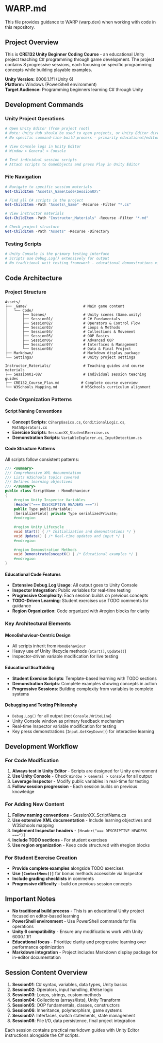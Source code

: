 # WARP.md

This file provides guidance to WARP (warp.dev) when working with code in this repository.

## Project Overview

This is **CRE132 Unity Beginner Coding Course** - an educational Unity project teaching C# programming through game development. The project contains 8 progressive sessions, each focusing on specific programming concepts while building playable examples.

**Unity Version:** 6000.1.1f1 (Unity 6)  
**Platform:** Windows (PowerShell environment)  
**Target Audience:** Programming beginners learning C# through Unity

## Development Commands

### Unity Project Operations
```powershell
# Open Unity Editor (from project root)
# Note: Unity Hub should be used to open projects, or Unity Editor directly
# No specific command-line build process - primarily educational/editor-based

# View Console logs in Unity Editor
# Window > General > Console

# Test individual session scripts
# Attach scripts to GameObjects and press Play in Unity Editor
```

### File Navigation
```powershell
# Navigate to specific session materials
Get-ChildItem "Assets\_Game\Code\Session0X\"

# Find all C# scripts in the project
Get-ChildItem -Path "Assets\_Game" -Recurse -Filter "*.cs"

# View instructor materials
Get-ChildItem -Path "Instructor_Materials" -Recurse -Filter "*.md"

# Check project structure
Get-ChildItem -Path "Assets" -Recurse -Directory
```

### Testing Scripts
```powershell
# Unity Console is the primary testing interface
# Scripts use Debug.Log() extensively for output
# No traditional unit testing framework - educational demonstrations via Console output
```

## Code Architecture

### Project Structure
```
Assets/
├── _Game/                          # Main game content
│   └── Code/
│       ├── Scenes/                 # Unity scenes (Game.unity)
│       ├── Session01/              # C# Fundamentals
│       ├── Session02/              # Operators & Control Flow
│       ├── Session03/              # Loops & Methods
│       ├── Session04/              # Collections & Movement
│       ├── Session05/              # OOP Basics
│       ├── Session06/              # Advanced OOP
│       ├── Session07/              # Interfaces & Management
│       └── Session08/              # Data & Final Project
├── Markdown/                       # Markdown display package
└── Settings/                       # Unity project settings

Instructor_Materials/               # Teaching guides and course materials
├── Session01-08/                   # Individual session teaching guides
├── CRE132_Course_Plan.md          # Complete course overview
└── W3Schools_Mapping.md           # W3Schools curriculum alignment
```

### Code Organization Patterns

#### Script Naming Conventions
- **Concept Scripts**: `CSharpBasics.cs`, `ConditionalLogic.cs`, `MathOperators.cs`
- **Exercise Scripts**: `SessionXX_StudentExercise.cs`
- **Demonstration Scripts**: `VariableExplorer.cs`, `InputDetection.cs`

#### Code Structure Patterns
All scripts follow consistent patterns:

```csharp
/// <summary>
/// Comprehensive XML documentation
/// Lists W3Schools topics covered
/// Defines learning objectives
/// </summary>
public class ScriptName : MonoBehaviour
{
    #region Unity Inspector Variables
    [Header("=== DESCRIPTIVE HEADERS ===")]
    public Type publicVariable;
    [SerializeField] private Type serializedPrivate;
    #endregion
    
    #region Unity Lifecycle
    void Start() { /* Initialization and demonstrations */ }
    void Update() { /* Real-time updates and input */ }
    #endregion
    
    #region Demonstration Methods
    void DemonstrateConceptX() { /* Educational examples */ }
    #endregion
}
```

#### Educational Code Features
- **Extensive Debug.Log Usage**: All output goes to Unity Console
- **Inspector Integration**: Public variables for real-time testing
- **Progressive Complexity**: Each session builds on previous concepts
- **TODO-Driven Learning**: Student exercises use TODO comments for guidance
- **Region Organization**: Code organized with #region blocks for clarity

### Key Architectural Elements

#### MonoBehaviour-Centric Design
- All scripts inherit from `MonoBehaviour`
- Heavy use of Unity lifecycle methods (`Start()`, `Update()`)
- Inspector-driven variable modification for live testing

#### Educational Scaffolding
- **Student Exercise Scripts**: Template-based learning with TODO sections
- **Demonstration Scripts**: Complete examples showing concepts in action
- **Progressive Sessions**: Building complexity from variables to complete systems

#### Debugging and Testing Philosophy
- `Debug.Log()` for all output (not `Console.WriteLine`)
- Unity Console window as primary feedback mechanism
- Real-time Inspector variable modification for testing
- Key press demonstrations (`Input.GetKeyDown()`) for interactive learning

## Development Workflow

### For Code Modification
1. **Always test in Unity Editor** - Scripts are designed for Unity environment
2. **Use Unity Console** - Check `Window > General > Console` for all output
3. **Leverage Inspector** - Modify public variables in real-time for testing
4. **Follow session progression** - Each session builds on previous knowledge

### For Adding New Content
1. **Follow naming conventions** - SessionXX_ScriptName.cs
2. **Use extensive XML documentation** - Include learning objectives and W3Schools mapping
3. **Implement Inspector headers** - `[Header("=== DESCRIPTIVE HEADERS ===")]`
4. **Include TODO sections** - For student exercises
5. **Use region organization** - Keep code structured with #region blocks

### For Student Exercise Creation
- **Provide complete examples** alongside TODO exercises
- **Use `[ContextMenu()]`** for bonus methods accessible via Inspector
- **Include grading checklists** in comments
- **Progressive difficulty** - build on previous session concepts

## Important Notes

- **No traditional build process** - This is an educational Unity project focused on editor-based learning
- **PowerShell environment** - Use PowerShell commands for file operations
- **Unity 6 compatibility** - Ensure any modifications work with Unity 6000.1.1f1
- **Educational focus** - Prioritize clarity and progressive learning over performance optimization
- **Markdown integration** - Project includes Markdown display package for in-editor documentation

## Session Content Overview

1. **Session01**: C# syntax, variables, data types, Unity basics
2. **Session02**: Operators, input handling, if/else logic  
3. **Session03**: Loops, strings, custom methods
4. **Session04**: Collections (arrays/lists), Unity Transform
5. **Session05**: OOP fundamentals, classes, constructors
6. **Session06**: Inheritance, polymorphism, game systems
7. **Session07**: Interfaces, switch statements, state management
8. **Session08**: File I/O, data persistence, final project integration

Each session contains practical markdown guides with Unity Editor instructions alongside the C# scripts.